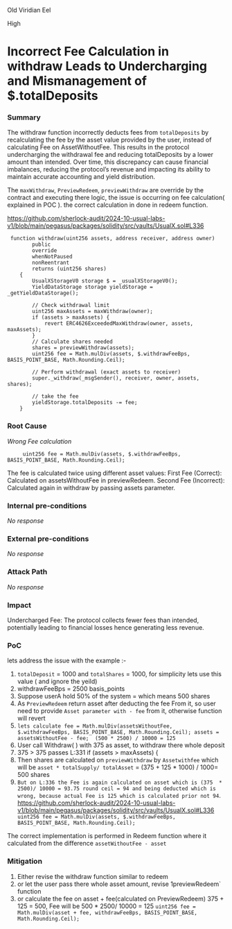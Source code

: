 Old Viridian Eel

High

# Incorrect Fee Calculation in withdraw Leads to Undercharging and Mismanagement of $.totalDeposits

### Summary

The withdraw function incorrectly deducts fees from `totalDeposits` by recalculating the fee by the asset value provided by the user, instead of calculating Fee on AssetWithoutFee. This results in the protocol undercharging the withdrawal fee and reducing totalDeposits by a lower amount than intended. Over time, this discrepancy can cause financial imbalances, reducing the protocol’s revenue and impacting its ability to maintain accurate accounting and yield distribution.

The `maxWithdraw`, `PreviewRedeem`, `previewWithdraw` are override by the contract and executing there logic, the issue is occurring on fee calculation( explained in POC ). the correct calculation in done in redeem function.

https://github.com/sherlock-audit/2024-10-usual-labs-v1/blob/main/pegasus/packages/solidity/src/vaults/UsualX.sol#L336

```solidity 
 function withdraw(uint256 assets, address receiver, address owner)
        public
        override
        whenNotPaused
        nonReentrant
        returns (uint256 shares)
    {
        UsualXStorageV0 storage $ = _usualXStorageV0();
        YieldDataStorage storage yieldStorage = _getYieldDataStorage();

        // Check withdrawal limit
        uint256 maxAssets = maxWithdraw(owner);
        if (assets > maxAssets) {
            revert ERC4626ExceededMaxWithdraw(owner, assets, maxAssets);
        }
        // Calculate shares needed
        shares = previewWithdraw(assets);
        uint256 fee = Math.mulDiv(assets, $.withdrawFeeBps, BASIS_POINT_BASE, Math.Rounding.Ceil);

        // Perform withdrawal (exact assets to receiver)
        super._withdraw(_msgSender(), receiver, owner, assets, shares);

        // take the fee
        yieldStorage.totalDeposits -= fee;
    }
```

### Root Cause

_Wrong Fee calculation_
```solidity
     uint256 fee = Math.mulDiv(assets, $.withdrawFeeBps, BASIS_POINT_BASE, Math.Rounding.Ceil);
```
The fee is calculated twice using different asset values:
First Fee (Correct): Calculated on assetsWithoutFee in previewRedeem.
Second Fee (Incorrect): Calculated again in withdraw by passing assets parameter.


### Internal pre-conditions

_No response_

### External pre-conditions

_No response_

### Attack Path

_No response_

### Impact

Undercharged Fee: The protocol collects fewer fees than intended, potentially leading to financial losses hence generating less revenue.

### PoC

lets address the issue with the example :- 
1. `totalDeposit` = 1000 and `totalShares` = 1000, for simplicity lets use this value ( and ignore the yeild)
2. withdrawFeeBps = 2500 basis_points 
3. Suppose userA hold 50% of the system = which means 500 shares 
4. As `PreviewRedeem` return asset after deducting the fee From it, so user need to provide `Asset parameter with - fee` from it, otherwise function will revert
5. `lets calculate fee =
            Math.mulDiv(assetsWithoutFee, $.withdrawFeeBps, BASIS_POINT_BASE, Math.Rounding.Ceil);
        assets = assetsWithoutFee - fee;  (500 * 2500) / 10000 = 125 `
6. User call Withdraw( ) with 375 as asset, to withdraw there whole deposit
7. 375 > 375 passes L:331 if (assets > maxAssets) {
8.  Then shares are calculated on `previewWithdraw` by `Assetwithfee` which will be `asset * totalSupply/ totalAsset` = (375 + 125 * 1000) / 1000= 500 shares
9. `But on L:336 the Fee is again calculated on asset which is (375  * 2500)/ 10000 = 93.75 round ceil = 94 and being deducted which is wrong, because actual Fee is 125 which is calculated prior not 94`.
https://github.com/sherlock-audit/2024-10-usual-labs-v1/blob/main/pegasus/packages/solidity/src/vaults/UsualX.sol#L336
` uint256 fee = Math.mulDiv(assets, $.withdrawFeeBps, BASIS_POINT_BASE, Math.Rounding.Ceil);`

The correct implementation is performed in Redeem function where it calculated from the difference `assetWithoutFee - asset`

### Mitigation
1. Either revise the withdraw function similar to redeem
2. or let the user pass there whole asset amount, revise 1previewRedeem` function
3. or calculate the fee on asset + fee(calculated on PreviewRedeem) 375 + 125 = 500, Fee will be 500 * 2500/ 10000 = 125
`uint256 fee = Math.mulDiv(asset + fee, withdrawFeeBps, BASIS_POINT_BASE, Math.Rounding.Ceil);`
